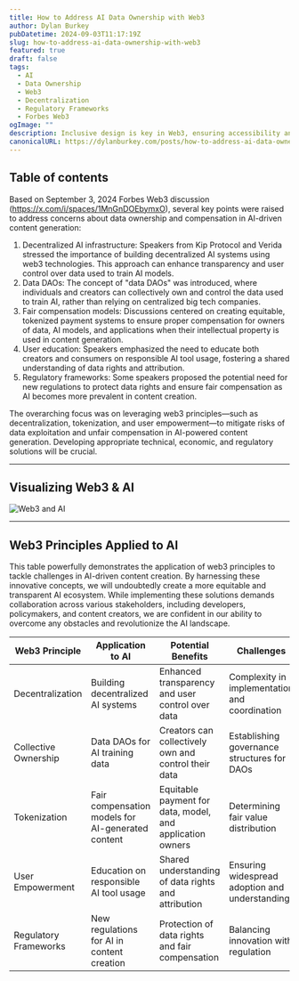 ```yaml
---
title: How to Address AI Data Ownership with Web3
author: Dylan Burkey
pubDatetime: 2024-09-03T11:17:19Z
slug: how-to-address-ai-data-ownership-with-web3
featured: true
draft: false
tags:
  - AI
  - Data Ownership
  - Web3
  - Decentralization
  - Regulatory Frameworks
  - Forbes Web3
ogImage: ""
description: Inclusive design is key in Web3, ensuring accessibility and equity. Discover how to embed these principles from the start for all users.
canonicalURL: https://dylanburkey.com/posts/how-to-address-ai-data-ownership-with-web3
---
```




## Table of contents

Based on September 3, 2024 Forbes Web3 discussion (https://x.com/i/spaces/1MnGnDOEbymxO), several key points were raised to address concerns about data ownership and compensation in AI-driven content generation:

1. Decentralized AI infrastructure: Speakers from Kip Protocol and Verida stressed the importance of building decentralized AI systems using web3 technologies. This approach can enhance transparency and user control over data used to train AI models.
2. Data DAOs: The concept of "data DAOs" was introduced, where individuals and creators can collectively own and control the data used to train AI, rather than relying on centralized big tech companies.
3. Fair compensation models: Discussions centered on creating equitable, tokenized payment systems to ensure proper compensation for owners of data, AI models, and applications when their intellectual property is used in content generation.
4. User education: Speakers emphasized the need to educate both creators and consumers on responsible AI tool usage, fostering a shared understanding of data rights and attribution.
5. Regulatory frameworks: Some speakers proposed the potential need for new regulations to protect data rights and ensure fair compensation as AI becomes more prevalent in content creation.

The overarching focus was on leveraging web3 principles—such as decentralization, tokenization, and user empowerment—to mitigate risks of data exploitation and unfair compensation in AI-powered content generation. Developing appropriate technical, economic, and regulatory solutions will be crucial.

---

## Visualizing Web3 & AI

![Web3 and AI](@assets/images/web3-and-ai.webp)

---

## Web3 Principles Applied to AI

This table powerfully demonstrates the application of web3 principles to tackle challenges in AI-driven content creation. By harnessing these innovative concepts, we will undoubtedly create a more equitable and transparent AI ecosystem. While implementing these solutions demands collaboration across various stakeholders, including developers, policymakers, and content creators, we are confident in our ability to overcome any obstacles and revolutionize the AI landscape.


| Web3 Principle | Application to AI | Potential Benefits | Challenges |
| --- | --- | --- | --- |
| Decentralization | Building decentralized AI systems | Enhanced transparency and user control over data | Complexity in implementation and coordination |
| Collective Ownership | Data DAOs for AI training data | Creators can collectively own and control their data | Establishing governance structures for DAOs |
| Tokenization | Fair compensation models for AI-generated content | Equitable payment for data, model, and application owners | Determining fair value distribution |
| User Empowerment | Education on responsible AI tool usage | Shared understanding of data rights and attribution | Ensuring widespread adoption and understanding |
| Regulatory Frameworks | New regulations for AI in content creation | Protection of data rights and fair compensation | Balancing innovation with regulation |